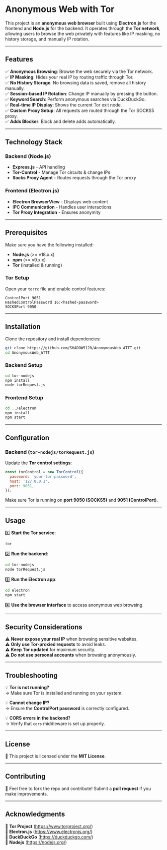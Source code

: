 # Anonymous Web with Tor  

This project is an **anonymous web browser** built using **Electron.js** for the frontend and **Node.js** for the backend. It operates through the **Tor network**, allowing users to browse the web privately with features like IP masking, no history storage, and manually IP rotation.  

---

## Features  

✅ **Anonymous Browsing**: Browse the web securely via the Tor network.  
✅ **IP Masking**: Hides your real IP by routing traffic through Tor.  
✅ **No History Storage**: No browsing data is saved, remove all history manually.  
✅ **Session-based IP Rotation**: Change IP manually by pressing the button.  
✅ **Keyword Search**: Perform anonymous searches via DuckDuckGo.  
✅ **Real-time IP Display**: Shows the current Tor exit node.  
✅ **Custom Proxy Setup**: All requests are routed through the Tor SOCKS5 proxy.  
✅ **Adds Blocker**: Block and delete adds automatically.

---

## Technology Stack  

### **Backend (Node.js)**  
- **Express.js** - API handling  
- **Tor-Control** - Manage Tor circuits & change IPs  
- **Socks Proxy Agent** - Routes requests through the Tor proxy  

### **Frontend (Electron.js)**  
- **Electron BrowserView** - Displays web content  
- **IPC Communication** - Handles user interactions  
- **Tor Proxy Integration** - Ensures anonymity  

---

## **Prerequisites**  

Make sure you have the following installed:  

- **Node.js** (>= v18.x.x)  
- **npm** (>= v9.x.x)  
- **Tor** (installed & running)  

### **Tor Setup**  

Open your `torrc` file and enable control features:  

```
ControlPort 9051
HashedControlPassword 16:<hashed-password>
SOCKSPort 9050
```

---

## **Installation**  

Clone the repository and install dependencies:  

```bash
git clone https://github.com/SHADOW5120/AnonymousWeb_ATTT.git
cd AnonymousWeb_ATTT
```

### **Backend Setup**  

```bash
cd tor-nodejs
npm install
node torRequest.js
```

### **Frontend Setup**  

```bash
cd ../electron
npm install
npm start
```

---

## **Configuration**  

### **Backend (`tor-nodejs/torRequest.js`)**  

Update the **Tor control settings**:  

```javascript
const torControl = new TorControl({
  password: 'your-tor-password',
  host: '127.0.0.1',
  port: 9051,
});
```

Make sure Tor is running on **port 9050 (SOCKS5)** and **9051 (ControlPort)**.

---

## **Usage**  

1️⃣ **Start the Tor service**:  

```bash
tor
```

2️⃣ **Run the backend**:  

```bash
cd tor-nodejs
node torRequest.js
```

3️⃣ **Run the Electron app**:  

```bash
cd electron
npm start
```

4️⃣ **Use the browser interface** to access anonymous web browsing.

---

## **Security Considerations**  

⚠️ **Never expose your real IP** when browsing sensitive websites.  
⚠️ **Only use Tor-proxied requests** to avoid leaks.  
⚠️ **Keep Tor updated** for maximum security.  
⚠️ **Do not use personal accounts** when browsing anonymously.  

---

## **Troubleshooting**  

💡 **Tor is not running?**  
→ Make sure Tor is installed and running on your system.  

💡 **Cannot change IP?**  
→ Ensure the **ControlPort password** is correctly configured.  

💡 **CORS errors in the backend?**  
→ Verify that `cors` middleware is set up properly.  

---

## **License**  

📜 This project is licensed under the **MIT License**.  

---

## **Contributing**  

🚀 Feel free to fork the repo and contribute! Submit a **pull request** if you make improvements.  

---

## **Acknowledgments**  

🔗 **Tor Project** (https://www.torproject.org/)  
🔗 **Electron.js** (https://www.electronjs.org/)  
🔗 **DuckDuckGo** (https://duckduckgo.com/)  
🔗 **Nodejs** (https://nodejs.org/)